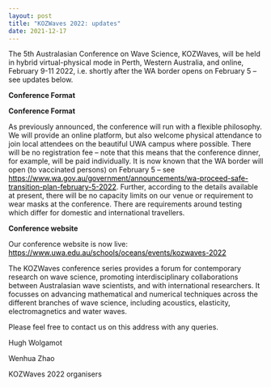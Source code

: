 ```yaml
---
layout: post
title: "KOZWaves 2022: updates"
date: 2021-12-17
---
```

 
<p> 
The 5th Australasian Conference on Wave Science, KOZWaves, will be held in hybrid virtual-physical mode in Perth, Western Australia, and online, February 9-11 2022, i.e. shortly after the WA border opens on February 5 – see updates below.
</p>
 
<p><b>Conference Format</b></p>
<p>
<p><b>Conference Format</b></p>
<p>
As previously announced, the conference will run with a flexible philosophy.  We will provide an online platform, but also welcome physical attendance to join local attendees on the beautiful UWA campus where possible.  There will be no registration fee – note that this means that the conference dinner, for example, will be paid individually.  It is now known that the WA border will open (to vaccinated persons) on February 5 – see 
<a href="https://www.wa.gov.au/government/announcements/wa-proceed-safe-transition-plan-february-5-2022" style="color: black; text-decoration: underline;">https://www.wa.gov.au/government/announcements/wa-proceed-safe-transition-plan-february-5-2022</a>.  
Further, according to the details available at present, there will be no capacity limits on our venue or requirement to wear masks at the conference.  There are requirements around testing which differ for domestic and international travellers.
</p>

<p><b>Conference website</b></p>
<p>
Our conference website is now live: <a href="https://www.uwa.edu.au/schools/oceans/events/kozwaves-2022" style="color: black; text-decoration: underline;">https://www.uwa.edu.au/schools/oceans/events/kozwaves-2022</a>
</p>

<p>The KOZWaves conference series provides a forum for contemporary research on wave science, promoting interdisciplinary collaborations between Australasian wave scientists, and with international researchers. It focusses on advancing mathematical and numerical techniques across the different branches of wave science, including acoustics, elasticity, electromagnetics and water waves.
</p>

<p>Please feel free to contact us on this address with any queries.
</p> 

<p>Hugh Wolgamot
</p>
<p>Wenhua Zhao
</p>

<p>KOZWaves 2022 organisers</p>

